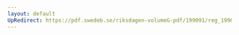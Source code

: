 ```yaml
---
layout: default
UpRedirect: https://pdf.swedeb.se/riksdagen-volumeG-pdf/199091/reg_199091/reg_199091_1081.pdf
---
```

